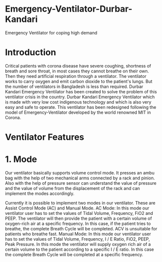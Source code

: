 # Emergency-Ventilator-Durbar-Kandari
Emergency Ventilator for coping high demand
# Introduction
Critical patients with corona disease have severe coughing, shortness of breath and sore throat, in most cases they cannot breathe on their own. Then they need artificial respiration through a ventilator. The ventilator works to carry oxygen and emit carbon dioxide to the patient's lungs.
But the number of ventilators in Bangladesh is less than required. Durbar Kandari Emergency Ventilator has been created to solve the problem of this ventilator crisis in the country.
Durbar Kandari Emergency Ventilator which is made with very low cost indigenous technology and which is also very easy and safe to operate. This ventilator has been redesigned following the model of Emergency-Ventilator developed by the world renowned MIT in Corona.
# Ventilator Features
# 1. Mode
Our ventilator basically supports volume control mode. It presses an ambu bag with the help of two mechanical arms connected by a rack and pinion. Also with the help of pressure sensor can understand the value of pressure and the value of volume from the displacement of the rack and can implement the modes accordingly.

Currently it is possible to implement two modes in our ventilator. These are Assist Control Mode (AC) and Manual Mode.
AC Mode: In this mode our ventilator user has to set the values ​​of Tidal Volume, Frequency, FiO2 and PEEP. The ventilator will then provide the patient with a certain volume of oxygen-rich air at a specific frequency. In this case, if the patient tries to breathe, the complete Breath Cycle will be completed. ACV is unsuitable for patients who breathe fast.
Manual Mode: In this mode our ventilator user has to set the values ​​of Tidal Volume, Frequency, I / E Ratio, FiO2, PEEP, Peak Pressure. In this mode the ventilator will supply oxygen rich air of a certain volume to the patient according to a specific I / E ratio. In this case the complete Breath Cycle will be completed at a specific frequency.
